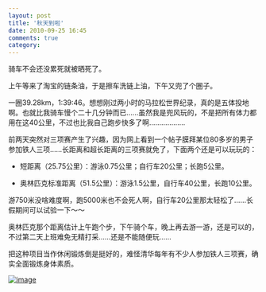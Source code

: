 ```yaml
---
layout: post
title: '秋天到啦'
date: 2010-09-25 16:45
comments: true
category: 
---
```

    

骑车不会还没累死就被晒死了。

上午等来了淘宝的链条油，于是擦车洗链上油，下午又兜了个圈子。

一圈39.28km，1:39:46。想想刚过两小时的马拉松世界纪录，真的是五体投地啊。也就比我骑车慢个二十几分钟而已……虽然我是兜风玩的，不是把所有体力都用在这40公里，不过也比我自己跑步快多了啊………………

前两天突然对三项赛产生了兴趣，因为网上看到一个帖子膜拜某位80多岁的男子参加铁人三项……长距离和超长距离的三项赛就免了，下面两个还是可以玩玩的：

	
  * 短距离（25.75公里）：游泳0.75公里；自行车20公里；长跑5公里。

	
  * 奥林匹克标准距离（51.5公里）：游泳1.5公里，自行车40公里，长跑10公里。

游750米没啥难度啊，跑5000米也不会死人啊，自行车20公里那太轻松了……长假期间可以试验一下～～

奥林匹克那个距离估计上午跑个步，下午骑个车，晚上再去游一游，还是可以的，不过第二天上班难免无精打采……还是不能随便玩……

把这种项目当作休闲锻炼倒是挺好的，难怪清华每年有不少人参加铁人三项赛，确实全面锻炼身体素质。

[![image](http://qingpei.me/images/in_post/image_thumb3.png)](http://qingpei.me/images/in_post/image3.png)
